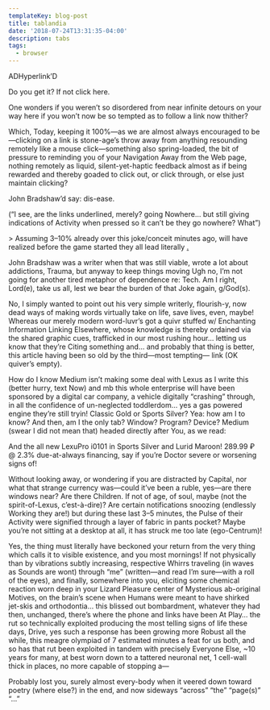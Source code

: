 ```yaml
---
templateKey: blog-post
title: tablandia
date: '2018-07-24T13:31:35-04:00'
description: tabs
tags:
  - browser
---
```



ADHyperlink’D

Do you get it? If not click here.

One wonders if you weren’t so disordered from near infinite detours on your way here if you won’t now be so tempted as to follow a link now thither?

Which, Today, keeping it 100%—as we are almost always encouraged to be—clicking on a link is stone-age’s throw away from anything resounding remotely like a mouse click—something also spring-loaded, the bit of pressure to reminding you of your Navigation Away from the Web page, nothing remotely as liquid, silent-yet-haptic feedback almost as if being rewarded and thereby goaded to click out, or click through, or else just maintain clicking?


John Bradshaw’d say: dis-ease.

(“I see, are the links underlined, merely? going Nowhere… but still giving indications of Activity when pressed so it can’t be they go nowhere? What”)



\> Assuming 3–10% already over this joke/conceit minutes ago, will have realized before the game started they all lead literally <a href=”#here”>.</a>



John Bradshaw was a writer when that was still viable, wrote a lot about addictions, Trauma, but anyway to keep things moving Ugh no, I’m not going for another tired metaphor of dependence re: Tech. Am I right, Lord(e), take us all, lest we bear the burden of that Joke again, g/God(s).



No, I simply wanted to point out his very simple writerly, flourish-y, now dead ways of making words virtually take on life, save lives, even, maybe! Whereas our merely modern word-luvr’s got a quivr stuffed w/ Enchanting Information Linking Elsewhere, whose knowledge is thereby ordained via the shared graphic cues, trafficked in our most rushing hour… letting us know that they’re Citing something and… and probably that thing is better, this article having been so old by the third—most tempting— link (OK quiver’s empty).



How do I know Medium isn’t making some deal with Lexus as I write this (better hurry, text Now) and mb this whole enterprise will have been sponsored by a digital car company, a vehicle digitally “crashing” through, in all the confidence of un-neglected toddlerdom… yes a gas powered engine they’re still tryin! Classic Gold or Sports Silver? Yea: how am I to know? And then, am I the only tab? Window? Program? Device? Medium (swear I did not mean that) headed directly after You, as we read:



And the all new LexuPro i0101 in Sports Silver and Lurid Maroon! ‎‎289.99 ₽ @ 2.3% due-at-always financing, say if you’re Doctor severe or worsening signs of!

Without looking away, or wondering if you are distracted by Capital, nor what that strange currency was—could it’ve been a ruble, yes—are there windows near? Are there Children. If not of age, of soul, maybe (not the spirit-of-Lexus, c’est-à-dire)? Are certain notifications snoozing (endlessly Working they are!) but during these last 3–5 minutes, the Pulse of their Activity were signified through a layer of fabric in pants pocket? Maybe you’re not sitting at a desktop at all, it has struck me too late (ego-Centrum)!



Yes, the thing must literally have beckoned your return from the very thing which calls it to visible existence, and you most mornings! If not physically than by vibrations subtly increasing, respective Whirrs traveling (in waves as Sounds are wont) through “me” (written—and read I’m sure—with a roll of the eyes), and finally, somewhere into you, eliciting some chemical reaction worn deep in your Lizard Pleasure center of Mysterious ab-original Motives, on the brain’s scene when Humans were meant to have shirked jet-skis and orthodontia… this blissed out bombardment, whatever they had then, unchanged, there’s where the phone and links have been At Play… the rut so technically exploited producing the most telling signs of life these days, Drive, yes such a response has been growing more Robust all the while, this meagre olympiad of 7 estimated minutes a feat for us both, and so has that rut been exploited in tandem with precisely Everyone Else, ~10 years for many, at best worn down to a tattered neuronal net, 1 cell-wall thick in places, no more capable of stopping a—



Probably lost you, surely almost every-body when it veered down toward poetry (where else?) in the end, and now sideways “across” “the” “page(s)” “…”
